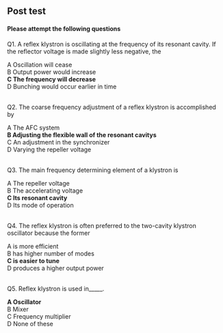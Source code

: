 ## Post test
#### Please attempt the following questions


Q1. A reflex klystron is oscillating at the frequency of its resonant cavity. If the reflector voltage is made slightly less negative, the<br>

A   Oscillation will cease<br>
B   Output power would increase<br>
<b>C   The frequency will decrease</b><br>
D   Bunching would occur earlier in time<br>
<br>

Q2. The coarse frequency adjustment of a reflex klystron is accomplished by<br>

A   The AFC system<br>
<b>B   Adjusting the flexible wall of the resonant cavitys</b><br>
C   An adjustment in the synchronizer<br>
D   Varying the repeller voltage<br><br>

Q3. The main frequency determining element of a klystron is<br>
  
A   The repeller voltage<br>
B   The accelerating voltage<br>
<b>C   Its resonant cavity</b><br>
D   Its mode of operation<br><br>

Q4. The reflex klystron is often preferred to the two-cavity klystron oscillator because the former<br>
 
A   is more efficient<br>
B   has higher number of modes<br>
<b>C   is easier to tune</b><br>
D   produces a higher output power<br><br>

Q5. Reflex klystron is used in_____.<br>

<b>A   Oscillator</b><br>
B   Mixer<br>
C   Frequency multiplier<br>
D   None of these<br><br>



